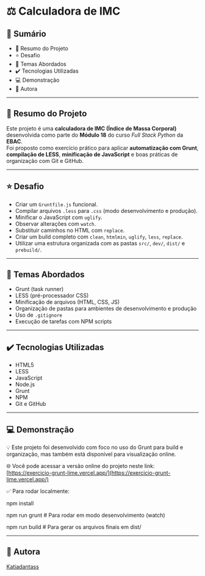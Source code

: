 # ⚖️ Calculadora de IMC

## 📎 Sumário

- 📌 Resumo do Projeto  
- ⭐ Desafio  
- 📂 Temas Abordados  
- ✔️ Tecnologias Utilizadas  
- 💻 Demonstração  
- 🙋 Autora  

---

## 📌 Resumo do Projeto

Este projeto é uma **calculadora de IMC (Índice de Massa Corporal)** desenvolvida como parte do **Módulo 18** do curso *Full Stack Python* da **EBAC**.  
Foi proposto como exercício prático para aplicar **automatização com Grunt**, **compilação de LESS**, **minificação de JavaScript** e boas práticas de organização com Git e GitHub.

---

## ⭐ Desafio

- Criar um `Gruntfile.js` funcional.  
- Compilar arquivos `.less` para `.css` (modo desenvolvimento e produção).  
- Minificar o JavaScript com `uglify`.  
- Observar alterações com `watch`.  
- Substituir caminhos no HTML com `replace`.  
- Criar um build completo com `clean`, `htmlmin`, `uglify`, `less`, `replace`.  
- Utilizar uma estrutura organizada com as pastas `src/`, `dev/`, `dist/` e `prebuild/`.  

---

## 📂 Temas Abordados

- Grunt (task runner)  
- LESS (pré-processador CSS)  
- Minificação de arquivos (HTML, CSS, JS)  
- Organização de pastas para ambientes de desenvolvimento e produção  
- Uso de `.gitignore`  
- Execução de tarefas com NPM scripts  

---

## ✔️ Tecnologias Utilizadas

- HTML5  
- LESS  
- JavaScript  
- Node.js  
- Grunt  
- NPM  
- Git e GitHub  

---

## 💻 Demonstração

💡 Este projeto foi desenvolvido com foco no uso do Grunt para build e organização, mas também está disponível para visualização online.

🌐 Você pode acessar a versão online do projeto neste link:  
[https://exercicio-grunt-lime.vercel.app/](https://exercicio-grunt-lime.vercel.app/)

✅ Para rodar localmente:

npm install

npm run grunt       # Para rodar em modo desenvolvimento (watch)

npm run build       # Para gerar os arquivos finais em dist/

---

## 🙋 Autora  
[Katiadantass](https://github.com/Katiadantass)
